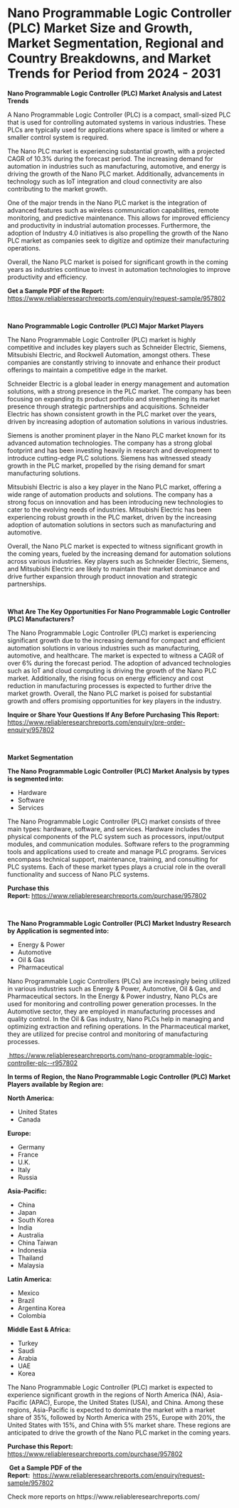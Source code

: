 <p><h1>Nano Programmable Logic Controller (PLC) Market Size and Growth, Market Segmentation, Regional and Country Breakdowns, and Market Trends for Period from 2024 -  2031</h1></p><p><strong>Nano Programmable Logic Controller (PLC) Market Analysis and Latest Trends</strong></p>
<p><p>A Nano Programmable Logic Controller (PLC) is a compact, small-sized PLC that is used for controlling automated systems in various industries. These PLCs are typically used for applications where space is limited or where a smaller control system is required.</p><p>The Nano PLC market is experiencing substantial growth, with a projected CAGR of 10.3% during the forecast period. The increasing demand for automation in industries such as manufacturing, automotive, and energy is driving the growth of the Nano PLC market. Additionally, advancements in technology such as IoT integration and cloud connectivity are also contributing to the market growth.</p><p>One of the major trends in the Nano PLC market is the integration of advanced features such as wireless communication capabilities, remote monitoring, and predictive maintenance. This allows for improved efficiency and productivity in industrial automation processes. Furthermore, the adoption of Industry 4.0 initiatives is also propelling the growth of the Nano PLC market as companies seek to digitize and optimize their manufacturing operations.</p><p>Overall, the Nano PLC market is poised for significant growth in the coming years as industries continue to invest in automation technologies to improve productivity and efficiency.</p></p>
<p><strong>Get a Sample PDF of the Report:&nbsp;</strong> <a href="https://www.reliableresearchreports.com/enquiry/request-sample/957802">https://www.reliableresearchreports.com/enquiry/request-sample/957802</a></p>
<p>&nbsp;</p>
<p><strong>Nano Programmable Logic Controller (PLC) Major Market Players</strong></p>
<p><p>The Nano Programmable Logic Controller (PLC) market is highly competitive and includes key players such as Schneider Electric, Siemens, Mitsubishi Electric, and Rockwell Automation, amongst others. These companies are constantly striving to innovate and enhance their product offerings to maintain a competitive edge in the market.</p><p>Schneider Electric is a global leader in energy management and automation solutions, with a strong presence in the PLC market. The company has been focusing on expanding its product portfolio and strengthening its market presence through strategic partnerships and acquisitions. Schneider Electric has shown consistent growth in the PLC market over the years, driven by increasing adoption of automation solutions in various industries.</p><p>Siemens is another prominent player in the Nano PLC market known for its advanced automation technologies. The company has a strong global footprint and has been investing heavily in research and development to introduce cutting-edge PLC solutions. Siemens has witnessed steady growth in the PLC market, propelled by the rising demand for smart manufacturing solutions.</p><p>Mitsubishi Electric is also a key player in the Nano PLC market, offering a wide range of automation products and solutions. The company has a strong focus on innovation and has been introducing new technologies to cater to the evolving needs of industries. Mitsubishi Electric has been experiencing robust growth in the PLC market, driven by the increasing adoption of automation solutions in sectors such as manufacturing and automotive.</p><p>Overall, the Nano PLC market is expected to witness significant growth in the coming years, fueled by the increasing demand for automation solutions across various industries. Key players such as Schneider Electric, Siemens, and Mitsubishi Electric are likely to maintain their market dominance and drive further expansion through product innovation and strategic partnerships.</p></p>
<p>&nbsp;</p>
<p><strong>What Are The Key Opportunities For Nano Programmable Logic Controller (PLC) Manufacturers?</strong></p>
<p><p>The Nano Programmable Logic Controller (PLC) market is experiencing significant growth due to the increasing demand for compact and efficient automation solutions in various industries such as manufacturing, automotive, and healthcare. The market is expected to witness a CAGR of over 6% during the forecast period. The adoption of advanced technologies such as IoT and cloud computing is driving the growth of the Nano PLC market. Additionally, the rising focus on energy efficiency and cost reduction in manufacturing processes is expected to further drive the market growth. Overall, the Nano PLC market is poised for substantial growth and offers promising opportunities for key players in the industry.</p></p>
<p><strong>Inquire or Share Your Questions If Any Before Purchasing This Report:</strong> <a href="https://www.reliableresearchreports.com/enquiry/pre-order-enquiry/957802">https://www.reliableresearchreports.com/enquiry/pre-order-enquiry/957802</a></p>
<p>&nbsp;</p>
<p><strong>Market Segmentation</strong></p>
<p><strong>The Nano Programmable Logic Controller (PLC) Market Analysis by types is segmented into:</strong></p>
<p><ul><li>Hardware</li><li>Software</li><li>Services</li></ul></p>
<p><p>The Nano Programmable Logic Controller (PLC) market consists of three main types: hardware, software, and services. Hardware includes the physical components of the PLC system such as processors, input/output modules, and communication modules. Software refers to the programming tools and applications used to create and manage PLC programs. Services encompass technical support, maintenance, training, and consulting for PLC systems. Each of these market types plays a crucial role in the overall functionality and success of Nano PLC systems.</p></p>
<p><strong>Purchase this Report:&nbsp;</strong><a href="https://www.reliableresearchreports.com/purchase/957802">https://www.reliableresearchreports.com/purchase/957802</a></p>
<p>&nbsp;</p>
<p><strong>The Nano Programmable Logic Controller (PLC) Market Industry Research by Application is segmented into:</strong></p>
<p><ul><li>Energy & Power</li><li>Automotive</li><li>Oil & Gas</li><li>Pharmaceutical</li></ul></p>
<p><p>Nano Programmable Logic Controllers (PLCs) are increasingly being utilized in various industries such as Energy & Power, Automotive, Oil & Gas, and Pharmaceutical sectors. In the Energy & Power industry, Nano PLCs are used for monitoring and controlling power generation processes. In the Automotive sector, they are employed in manufacturing processes and quality control. In the Oil & Gas industry, Nano PLCs help in managing and optimizing extraction and refining operations. In the Pharmaceutical market, they are utilized for precise control and monitoring of manufacturing processes.</p></p>
<p><a href="https://www.reliableresearchreports.com/nano-programmable-logic-controller-plc--r957802">&nbsp;https://www.reliableresearchreports.com/nano-programmable-logic-controller-plc--r957802</a></p>
<p><strong>In terms of Region, the Nano Programmable Logic Controller (PLC) Market Players available by Region are:</strong></p>
<p>
    <p> <strong> North America: </strong>
        <ul>
            <li>United States</li>
            <li>Canada</li>
        </ul>
        </p> 
    <p> <strong> Europe: </strong>
        <ul>
            <li>Germany</li>
            <li>France</li>
            <li>U.K.</li>
            <li>Italy</li>
            <li>Russia</li>
        </ul>
        </p> 
    <p> <strong> Asia-Pacific: </strong>
        <ul>
            <li>China</li>
            <li>Japan</li>
            <li>South Korea</li>
            <li>India</li>
            <li>Australia</li>
            <li>China Taiwan</li>
            <li>Indonesia</li>
            <li>Thailand</li>
            <li>Malaysia</li>
        </ul>
        </p> 
    <p> <strong> Latin America: </strong>
        <ul>
            <li>Mexico</li>
            <li>Brazil</li>
            <li>Argentina Korea</li>
            <li>Colombia</li>
        </ul>
        </p> 
    <p> <strong> Middle East & Africa: </strong>
        <ul>
            <li>Turkey</li>
            <li>Saudi</li>
            <li>Arabia</li>
            <li>UAE</li>
            <li>Korea</li>
        </ul>
    </p>
    </p>
<p><p>The Nano Programmable Logic Controller (PLC) market is expected to experience significant growth in the regions of North America (NA), Asia-Pacific (APAC), Europe, the United States (USA), and China. Among these regions, Asia-Pacific is expected to dominate the market with a market share of 35%, followed by North America with 25%, Europe with 20%, the United States with 15%, and China with 5% market share. These regions are anticipated to drive the growth of the Nano PLC market in the coming years.</p></p>
<p><strong>Purchase this Report: </strong><a href="https://www.reliableresearchreports.com/purchase/957802">https://www.reliableresearchreports.com/purchase/957802</a></p>
<p>&nbsp;<strong>Get a Sample PDF of the Report:&nbsp;&nbsp;</strong><a href="https://www.reliableresearchreports.com/enquiry/request-sample/957802">https://www.reliableresearchreports.com/enquiry/request-sample/957802</a></p>
<p><strong></strong></p>
<p>Check more reports on https://www.reliableresearchreports.com/</p>